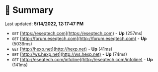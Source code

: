 # 📖 Summary
Last updated: **5/14/2022, 12:17:47 PM**

- `GET` [https://eseqtech.com](https://eseqtech.com) - **Up** (257ms)
- `GET` [http://forum.eseqtech.com](http://forum.eseqtech.com) - **Up** (5039ms)
- `GET` [http://hexp.net](http://hexp.net) - **Up** (41ms)
- `GET` [http://ws.hexp.net](http://ws.hexp.net) - **Up** (74ms)
- `GET` [http://eseqtech.com/infoline](http://eseqtech.com/infoline) - **Up** (141ms)
